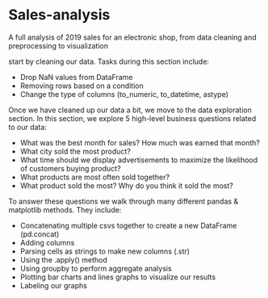 # Sales-analysis
A full analysis of 2019 sales for an electronic shop, from data cleaning and preprocessing to visualization

 start by cleaning our data. Tasks during this section include:
- Drop NaN values from DataFrame
- Removing rows based on a condition
- Change the type of columns (to_numeric, to_datetime, astype)

Once we have cleaned up our data a bit, we move to the data exploration section. In this section, we explore 5 high-level business questions related to our data:
- What was the best month for sales? How much was earned that month?
- What city sold the most product?
- What time should we display advertisements to maximize the likelihood of customers buying product?
- What products are most often sold together?
- What product sold the most? Why do you think it sold the most?

To answer these questions we walk through many different pandas & matplotlib methods. They include:
- Concatenating multiple csvs together to create a new DataFrame (pd.concat)
- Adding columns
- Parsing cells as strings to make new columns (.str)
- Using the .apply() method
- Using groupby to perform aggregate analysis
- Plotting bar charts and lines graphs to visualize our results
- Labeling our graphs
